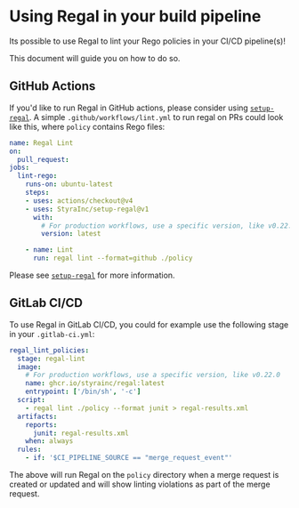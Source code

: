 # Using Regal in your build pipeline

Its possible to use Regal to lint your Rego policies in your CI/CD pipeline(s)!

This document will guide you on how to do so.

## GitHub Actions

If you'd like to run Regal in GitHub actions, please consider using [`setup-regal`](https://github.com/StyraInc/setup-regal).
A simple `.github/workflows/lint.yml` to run regal on PRs could look like this, where `policy` contains Rego files:

```yaml
name: Regal Lint
on:
  pull_request:
jobs:
  lint-rego:
    runs-on: ubuntu-latest
    steps:
    - uses: actions/checkout@v4
    - uses: StyraInc/setup-regal@v1
      with:
        # For production workflows, use a specific version, like v0.22.0
        version: latest

    - name: Lint
      run: regal lint --format=github ./policy
```

Please see [`setup-regal`](https://github.com/StyraInc/setup-regal) for more information.

## GitLab CI/CD

To use Regal in GitLab CI/CD, you could for example use the following stage in your `.gitlab-ci.yml`:

```yaml
regal_lint_policies:
  stage: regal-lint
  image:
    # For production workflows, use a specific version, like v0.22.0
    name: ghcr.io/styrainc/regal:latest
    entrypoint: ['/bin/sh', '-c']
  script:
    - regal lint ./policy --format junit > regal-results.xml
  artifacts:
    reports:
      junit: regal-results.xml
    when: always
  rules:
    - if: '$CI_PIPELINE_SOURCE == "merge_request_event"'
```

The above will run Regal on the `policy` directory when a merge request is created or updated and will show linting
violations as part of the merge request.
